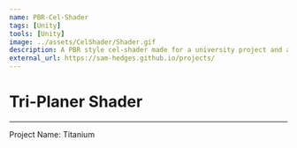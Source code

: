 ```yaml
---
name: PBR-Cel-Shader
tags: [Unity]
tools: [Unity]
image: ../assets/CelShader/Shader.gif
description: A PBR style cel-shader made for a university project and as a reusable asset
external_url: https://sam-hedges.github.io/projects/
---
```


# **Tri-Planer Shader**

---

Project Name: Titanium